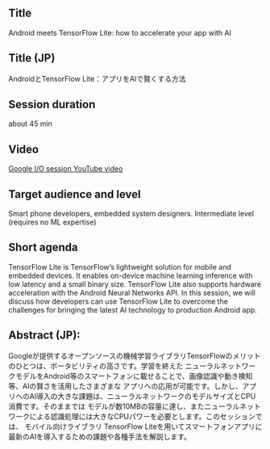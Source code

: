 
## Title

Android meets TensorFlow Lite: how to accelerate your app with AI

## Title (JP)

AndroidとTensorFlow Lite：アプリをAIで賢くする方法

## Session duration

about 45 min

## Video

[Google I/O session YouTube video](https://www.youtube.com/watch?v=25ISTLhz0ys)

## Target audience and level

Smart phone developers, embedded system designers. Intermediate level (requires no ML expertise)

## Short agenda

TensorFlow Lite is TensorFlow’s lightweight solution for mobile and embedded devices. It enables on-device machine learning inference with low latency and a small binary size. TensorFlow Lite also supports hardware acceleration with the Android Neural Networks API. In this session, we will discuss how developers can use TensorFlow Lite to overcome the challenges for bringing the latest AI technology to production Android app.

## Abstract (JP):

Googleが提供するオープンソースの機械学習ライブラリTensorFlowのメリットのひとつは、ポータビリティの高さです。学習を終えた
ニューラルネットワークモデルをAndroid等のスマートフォンに載せることで、画像認識や動き検知等、AIの賢さを活用したさまざまな
アプリへの応用が可能です。しかし、アプリへのAI導入の大きな課題は、ニューラルネットワークのモデルサイズとCPU消費です。そのままでは
モデルが数10MBの容量に達し、またニューラルネットワークによる認識処理には大きなCPUパワーを必要とします。このセッションでは、
モバイル向けライブラリ TensorFlow Liteを用いてスマートフォンアプリに最新のAIを導入するための課題や各種手法を解説します。

